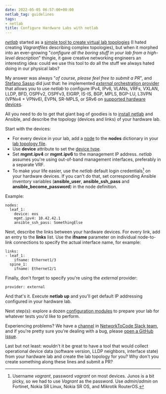 ```yaml
---
date: 2022-05-05 06:57:00+00:00
netlab_tag: guidelines
tags:
- netlab
title: Configure Hardware Labs with netlab
---
```

*[netlab](https://netlab.tools/)* started as a [simple tool to create virtual lab topologies](/2020/12/build-labs-netsim-tools/) (I hated creating *Vagrantfiles* describing complex topologies), but when it morphed into an ever-growing "_configure all the boring stuff in your lab from a high-level description_"  thingie, it gave creative networking engineers an interesting idea: could we use this tool to do all the stuff we always hated doing in our physical labs?

My answer was always "_of course, please feel free to submit a PR_", and [Stefano Sasso](http://stefano.dscnet.org/) did just that: he implemented [_external_  orchestration provider](https://netlab.tools/providers/) that allows you to use *netlab* to configure IPv4, IPv6, VLANs, VRFs, VXLAN, LLDP, BFD, OSPFv2, OSPFv3, EIGRP, IS-IS, BGP, MPLS, BGP-LU, L3VPN (VPNv4 + VPNv6), EVPN, SR-MPLS, or SRv6 on [supported hardware devices](https://netlab.tools/platforms/).
<!--more-->
All you need to do to get that giant bag of goodies is to [install netlab](https://netlab.tools/install/) and Ansible, and describe the topology (devices and links) of your hardware lab.

Start with the devices:

* For every device in your lab, add a [node](https://netlab.tools/nodes/) to the **nodes** dictionary in your [lab topology file](https://netlab.tools/topology-overview/).
* Use **device** attribute to set the [device type](https://netlab.tools/platforms/).
* Set **mgmt.ipv4** or **mgmt.ipv6** to the management IP address. *netlab* assumes you're using out-of-band management interfaces, preferably in a separate VRF.
* To make your life easier, use the *netlab* default login credentials[^CRED] on your hardware devices. If you can't do that, set corresponding Ansible inventory variables (**ansible_user**, **ansible_ssh_pass** and **ansible_become_password**) in the node definition.

Example:

```
nodes:
  leaf_1:
    device: eos
    mgmt.ipv4: 10.42.42.1
    ansible_ssh_pass: SomethingElse
```

[^CRED]: Username *vagrant*, password *vagrant* on most devices.  Junos is a bit picky, so we had to use *Vagrant* as the password. Use *admin*/*admin* on Fortinet, Nokia SR Linux, Nokia SR OS, and Mikrotik RouterOS.

Next, describe the links between your hardware devices. For every link, add an entry to the **links** list. Use the **ifname** parameter on individual node-to-link connections to specify the actual interface name, for example:

```
links:
- leaf_1:
    ifname: Ethernet1/3
  spine_1:
    ifname: Ethernet2/1
```

Finally, don't forget to specify you're using the *external* provider:

```
provider: external
```

And that's it. Execute **netlab up** and you'll get default IP addressing configured in your hardware lab.

Next step(s): explore a dozen [configuration modules](https://netlab.tools/module-reference/) to prepare your lab for whatever tests you'd like to perform.

Experiencing problems? We have a [channel](https://networktocode.slack.com/archives/C022DQHK8BH) in [NetworkToCode Slack team](https://networktocode.herokuapp.com/), and if you're pretty sure you're dealing with a bug, please [open a GitHub issue](https://github.com/ipspace/netlab/issues).

Last but not least: wouldn't it be great to have a tool that would collect operational device data (software version, LLDP neighbors, interface state) from your hardware lab and create the lab topology for you? Why don't you create something along these lines and submit a PR?
